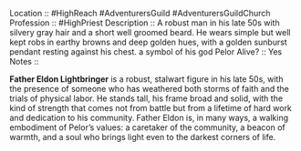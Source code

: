 Location :: #HighReach #AdventurersGuild #AdventurersGuildChurch
Profession :: #HighPriest
Description :: A robust man in his late 50s with silvery gray hair and a short well groomed beard. He wears simple but well kept robs in earthy browns and deep golden hues, with a golden sunburst pendant resting against his chest. a symbol of his god Pelor 
Alive? :: Yes
Notes :: 

**Father Eldon Lightbringer** is a robust, stalwart figure in his late 50s, with the presence of someone who has weathered both storms of faith and the trials of physical labor. He stands tall, his frame broad and solid, with the kind of strength that comes not from battle but from a lifetime of hard work and dedication to his community.
Father Eldon is, in many ways, a walking embodiment of Pelor’s values: a caretaker of the community, a beacon of warmth, and a soul who brings light even to the darkest corners of life.
